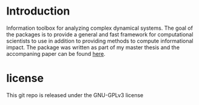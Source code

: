 # Introduction

Information toolbox for analyzing complex dynamical systems. The goal of the packages is to provide a general and fast framework for computational scientists to use in addition to providing methods to compute informational impact. The package was written as part of my master thesis and the accompaning paper can be found [here](https://arxiv.org/abs/1904.06654).


# license
This git repo is released under the GNU-GPLv3 license
